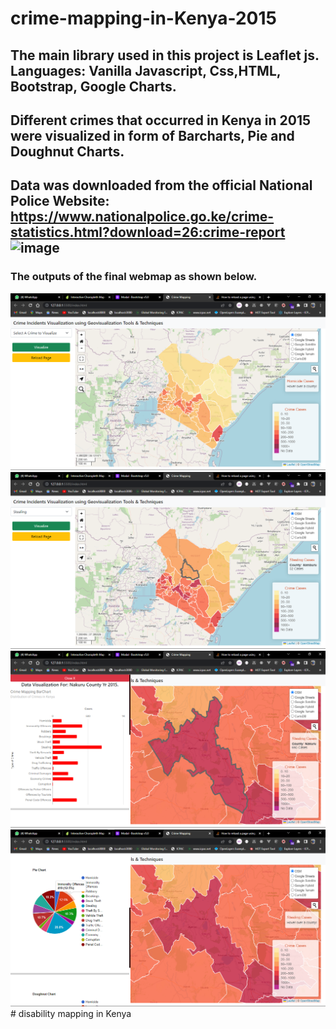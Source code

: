 ﻿# crime-mapping-in-Kenya-2015
## The main library used in this project is Leaflet js. Languages: Vanilla Javascript, Css,HTML, Bootstrap, Google Charts.
## Different crimes that occurred in Kenya in 2015 were visualized in form of Barcharts, Pie and Doughnut Charts.
## Data was downloaded from the official National Police Website: https://www.nationalpolice.go.ke/crime-statistics.html?download=26:crime-report ![image](https://user-images.githubusercontent.com/62738677/224278278-d72461c0-9174-47d3-8aaa-98c2651cf006.png)

### The outputs of the final webmap as shown below.
<img src="https://github.com/louis103/crime-mapping-in-Kenya-2015/blob/main/Data/Screenshot%20(581).png" />
<img src="https://github.com/louis103/crime-mapping-in-Kenya-2015/blob/main/Data/Screenshot%20(582).png" />
<img src="https://github.com/louis103/crime-mapping-in-Kenya-2015/blob/main/Data/Screenshot%20(583).png" />
<img src="https://github.com/louis103/crime-mapping-in-Kenya-2015/blob/main/Data/Screenshot%20(584).png" />
# disability mapping in Kenya
